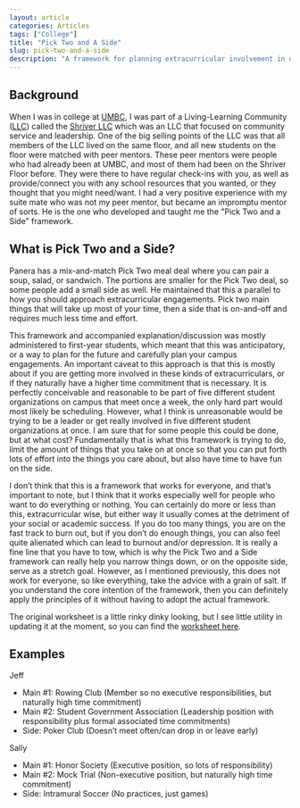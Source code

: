 ```yaml
---
layout: article
categories: Articles
tags: ["College"]
title: "Pick Two and A Side"
slug: pick-two-and-a-side
description: "A framework for planning extracurricular involvement in order to achieve balance in your college life."
---
```


## Background
When I was in college at [UMBC](https://umbc.edu), I was part of a Living-Learning Community ([LLC](https://reslife.umbc.edu/communities/llc/)) called the [Shriver LLC](https://shrivercenter.umbc.edu/shriver-living-learning-center/) which was an LLC that focused on community service and leadership. One of the big selling points of the LLC was that all members of the LLC lived on the same floor, and all new students on the floor were matched with peer mentors. These peer mentors were people who had already been at UMBC, and most of them had been on the Shriver Floor before. They were there to have regular check-ins with you, as well as provide/connect you with any school resources that you wanted, or they thought that you might need/want. I had a very positive experience with my suite mate who was not my peer mentor, but became an impromptu mentor of sorts. He is the one who developed and taught me the "Pick Two and a Side" framework.

## What is Pick Two and a Side?
Panera has a mix-and-match Pick Two meal deal where you can pair a soup, salad, or sandwich. The portions are smaller for the Pick Two deal, so some people add a small side as well. He maintained that this a parallel to how you should approach extracurricular engagements. Pick two main things that will take up most of your time, then a side that is on-and-off and requires much less time and effort.

This framework and accompanied explanation/discussion was mostly administered to first-year students, which meant that this was anticipatory, or a way to plan for the future and carefully plan your campus engagements. An important caveat to this approach is that this is mostly about if you are getting more involved in these kinds of extracurriculars, or if they naturally have a higher time commitment that is necessary. It is perfectly conceivable and reasonable to be part of five different student organizations on campus that meet once a week, the only hard part would most likely be scheduling. However, what I think is unreasonable would be trying to be a leader or get really involved in five different student organizations at once. I am sure that for some people this could be done, but at what cost? Fundamentally that is what this framework is trying to do, limit the amount of things that you take on at once so that you can put forth lots of effort into the things you care about, but also have time to have fun on the side.

I don’t think that this is a framework that works for everyone, and that’s important to note, but I think that it works especially well for people who want to do everything or nothing. You can certainly do more or less than this, extracurricular wise, but either way it usually comes at the detriment of your social or academic success. If you do too many things, you are on the fast track to burn out, but if you don’t do enough things, you can also feel quite alienated which can lead to burnout and/or depression. It is really a fine line that you have to tow, which is why the Pick Two and a Side framework can really help you narrow things down, or on the opposite side, serve as a stretch goal. However, as I mentioned previously, this does not work for everyone, so like everything, take the advice with a grain of salt. If you understand the core intention of the framework, then you can definitely apply the principles of it without having to adopt the actual framework.

The original worksheet is a little rinky dinky looking, but I see little utility in updating it at the moment, so you can find the [worksheet here](https://docs.google.com/document/d/1nX0FkYaFfJs0zN3S6qlF0i9W13Rwu1IJTRuvHQtRoKg/edit?usp=sharing). 

## Examples
Jeff
* Main #1: Rowing Club (Member so no executive responsibilities, but naturally high time commitment)
* Main #2: Student Government Association (Leadership position with responsibility plus formal associated time commitments)
* Side: Poker Club (Doesn’t meet often/can drop in or leave early)

Sally
* Main #1: Honor Society (Executive position, so lots of responsibility)
* Main #2: Mock Trial (Non-executive position, but naturally high time commitment)
* Side: Intramural Soccer (No practices, just games)
